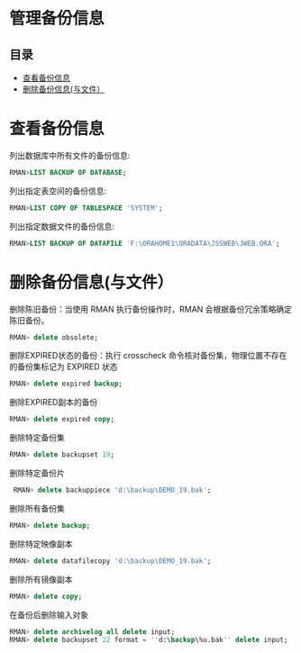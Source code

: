 # 管理备份信息

## 目录

-   [查看备份信息](#查看备份信息)
-   [删除备份信息(与文件）](#删除备份信息与文件)

# 查看备份信息

列出数据库中所有文件的备份信息:

```sql
RMAN>LIST BACKUP OF DATABASE;
```

列出指定表空间的备份信息:

```sql
RMAN>LIST COPY OF TABLESPACE 'SYSTEM';
```

列出指定数据文件的备份信息:

```sql
RMAN>LIST BACKUP OF DATAFILE 'F:\ORAHOME1\ORADATA\JSSWEB\JWEB.ORA';
```

# 删除备份信息(与文件）

删除陈旧备份：当使用 RMAN 执行备份操作时，RMAN 会根据备份冗余策略确定陈旧备份。

```sql
RMAN> delete obsolete;
```

删除EXPIRED状态的备份：执行 crosscheck 命令核对备份集，物理位置不存在的备份集标记为 EXPIRED 状态

```sql
RMAN> delete expired backup;
```

删除EXPIRED副本的备份

```sql
RMAN> delete expired copy;
```

删除特定备份集

```sql
RMAN> delete backupset 19;
```

删除特定备份片

```sql
 RMAN> delete backuppiece 'd:\backup\DEMO_19.bak';
```

删除所有备份集

```sql
RMAN> delete backup;
```

删除特定映像副本

```sql
RMAN> delete datafilecopy 'd:\backup\DEMO_19.bak';
```

删除所有镜像副本

```sql
RMAN> delete copy;
```

在备份后删除输入对象

```sql
RMAN> delete archivelog all delete input;
RMAN> delete backupset 22 format = ''d:\backup\%u.bak'' delete input;
```

